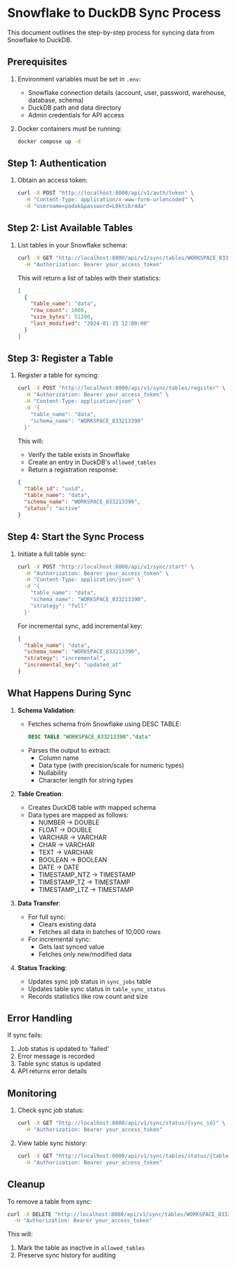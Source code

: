 # Snowflake to DuckDB Sync Process

This document outlines the step-by-step process for syncing data from Snowflake to DuckDB.

## Prerequisites

1. Environment variables must be set in `.env`:
   - Snowflake connection details (account, user, password, warehouse, database, schema)
   - DuckDB path and data directory
   - Admin credentials for API access

2. Docker containers must be running:
   ```bash
   docker compose up -d
   ```

## Step 1: Authentication

1. Obtain an access token:
   ```bash
   curl -X POST "http://localhost:8000/api/v1/auth/token" \
     -H "Content-Type: application/x-www-form-urlencoded" \
     -d "username=padak&password=L0ktibr4da"
   ```

## Step 2: List Available Tables

1. List tables in your Snowflake schema:
   ```bash
   curl -X GET "http://localhost:8000/api/v1/sync/tables/WORKSPACE_833213390" \
     -H "Authorization: Bearer your_access_token"
   ```

   This will return a list of tables with their statistics:
   ```json
   [
     {
       "table_name": "data",
       "row_count": 1000,
       "size_bytes": 51200,
       "last_modified": "2024-01-15 12:00:00"
     }
   ]
   ```

## Step 3: Register a Table

1. Register a table for syncing:
   ```bash
   curl -X POST "http://localhost:8000/api/v1/sync/tables/register" \
     -H "Authorization: Bearer your_access_token" \
     -H "Content-Type: application/json" \
     -d '{
       "table_name": "data",
       "schema_name": "WORKSPACE_833213390"
     }'
   ```

   This will:
   - Verify the table exists in Snowflake
   - Create an entry in DuckDB's `allowed_tables`
   - Return a registration response:
   ```json
   {
     "table_id": "uuid",
     "table_name": "data",
     "schema_name": "WORKSPACE_833213390",
     "status": "active"
   }
   ```

## Step 4: Start the Sync Process

1. Initiate a full table sync:
   ```bash
   curl -X POST "http://localhost:8000/api/v1/sync/start" \
     -H "Authorization: Bearer your_access_token" \
     -H "Content-Type: application/json" \
     -d '{
       "table_name": "data",
       "schema_name": "WORKSPACE_833213390",
       "strategy": "full"
     }'
   ```

   For incremental sync, add incremental key:
   ```json
   {
     "table_name": "data",
     "schema_name": "WORKSPACE_833213390",
     "strategy": "incremental",
     "incremental_key": "updated_at"
   }
   ```

## What Happens During Sync

1. **Schema Validation**:
   - Fetches schema from Snowflake using DESC TABLE:
     ```sql
     DESC TABLE "WORKSPACE_833213390"."data"
     ```
   - Parses the output to extract:
     - Column name
     - Data type (with precision/scale for numeric types)
     - Nullability
     - Character length for string types

2. **Table Creation**:
   - Creates DuckDB table with mapped schema
   - Data types are mapped as follows:
     - NUMBER -> DOUBLE
     - FLOAT -> DOUBLE
     - VARCHAR -> VARCHAR
     - CHAR -> VARCHAR
     - TEXT -> VARCHAR
     - BOOLEAN -> BOOLEAN
     - DATE -> DATE
     - TIMESTAMP_NTZ -> TIMESTAMP
     - TIMESTAMP_TZ -> TIMESTAMP
     - TIMESTAMP_LTZ -> TIMESTAMP

3. **Data Transfer**:
   - For full sync:
     - Clears existing data
     - Fetches all data in batches of 10,000 rows
   - For incremental sync:
     - Gets last synced value
     - Fetches only new/modified data

4. **Status Tracking**:
   - Updates sync job status in `sync_jobs` table
   - Updates table sync status in `table_sync_status`
   - Records statistics like row count and size

## Error Handling

If sync fails:
1. Job status is updated to 'failed'
2. Error message is recorded
3. Table sync status is updated
4. API returns error details

## Monitoring

1. Check sync job status:
   ```bash
   curl -X GET "http://localhost:8000/api/v1/sync/status/{sync_id}" \
     -H "Authorization: Bearer your_access_token"
   ```

2. View table sync history:
   ```bash
   curl -X GET "http://localhost:8000/api/v1/sync/tables/status/{table_id}" \
     -H "Authorization: Bearer your_access_token"
   ```

## Cleanup

To remove a table from sync:
```bash
curl -X DELETE "http://localhost:8000/api/v1/sync/tables/WORKSPACE_833213390/data" \
  -H "Authorization: Bearer your_access_token"
```

This will:
1. Mark the table as inactive in `allowed_tables`
2. Preserve sync history for auditing 